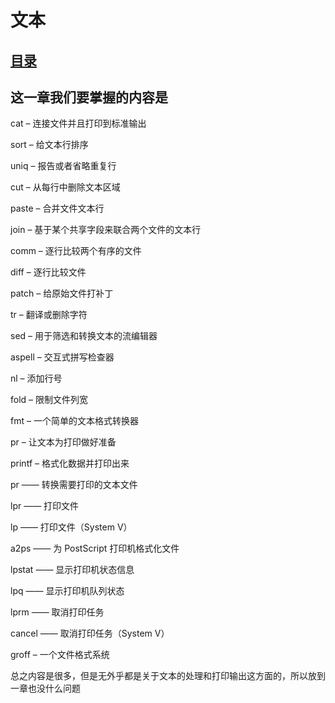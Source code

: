 # 文本
## [目录](./summary.md)
## 这一章我们要掌握的内容是

cat – 连接文件并且打印到标准输出

sort – 给文本行排序

uniq – 报告或者省略重复行

cut – 从每行中删除文本区域

paste – 合并文件文本行

join – 基于某个共享字段来联合两个文件的文本行

comm – 逐行比较两个有序的文件

diff – 逐行比较文件

patch – 给原始文件打补丁

tr – 翻译或删除字符

sed – 用于筛选和转换文本的流编辑器

aspell – 交互式拼写检查器

nl – 添加行号

fold – 限制文件列宽

fmt – 一个简单的文本格式转换器

pr – 让文本为打印做好准备

printf – 格式化数据并打印出来

pr —— 转换需要打印的文本文件

lpr —— 打印文件

lp —— 打印文件（System V）

a2ps —— 为 PostScript 打印机格式化文件

lpstat —— 显示打印机状态信息


lpq —— 显示打印机队列状态

lprm —— 取消打印任务

cancel —— 取消打印任务（System V）

groff – 一个文件格式系统

总之内容是很多，但是无外乎都是关于文本的处理和打印输出这方面的，所以放到一章也没什么问题
